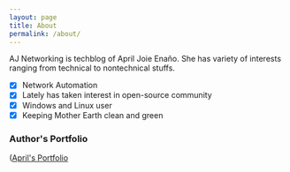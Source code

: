 ```yaml
---
layout: page
title: About
permalink: /about/
---
```


<bold>AJ Networking</bold> is techblog of April Joie Enaño. She has variety of interests ranging from
technical to nontechnical stuffs.
- [x] Network Automation
- [x] Lately has taken interest in open-source community
- [x] Windows and Linux user
- [x] Keeping Mother Earth clean and green

### Author's Portfolio

([April's Portfolio](https://fidelis24.github.io/apriljoieaenano.github.io/)
